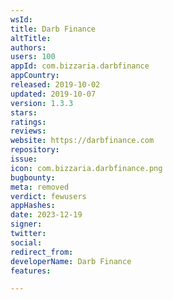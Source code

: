 ```yaml
---
wsId: 
title: Darb Finance
altTitle: 
authors: 
users: 100
appId: com.bizzaria.darbfinance
appCountry: 
released: 2019-10-02
updated: 2019-10-07
version: 1.3.3
stars: 
ratings: 
reviews: 
website: https://darbfinance.com
repository: 
issue: 
icon: com.bizzaria.darbfinance.png
bugbounty: 
meta: removed
verdict: fewusers
appHashes: 
date: 2023-12-19
signer: 
twitter: 
social: 
redirect_from: 
developerName: Darb Finance
features: 

---
```


